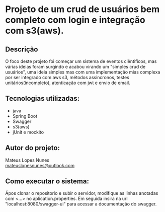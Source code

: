 # Projeto de um crud de usuários bem completo com login e integração com s3(aws).
## Descrição
O foco deste projeto foi começar um sistema de eventos ciêntificos, mas várias ideias foram surgindo e acabou virando um "simples crud de usuários", uma ideia simples mas com uma implementação mias complexa por ser integrado com aws s3, métodos assincronos, testes unitários(incompleto), atenticação com jwt e envio de email.
## Tecnologias utilizadas:
* java
* Spring Boot
* Swagger
* s3(aws)
* jUnit e mockito
## Autor do projeto:
Mateus Lopes Nunes  
mateuslopesnunes@outlook.com
## Como executar o sistema:
Ápos clonar o repositorio e subir o servidor, modifique as linhas anotadas com <...> no aplication.properties. 
Em seguida insira na url "localhost:8080/swagger-ui" para acessar a documentação do swagger.
